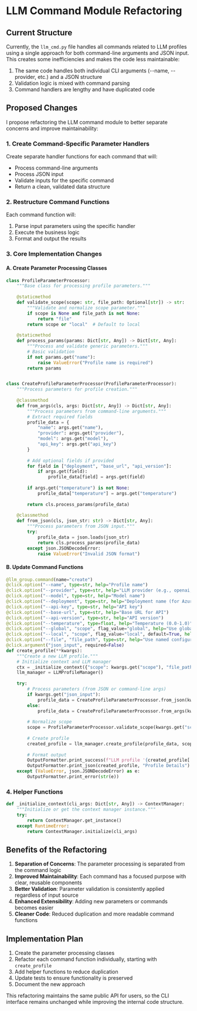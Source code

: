 # LLM Command Module Refactoring

## Current Structure

Currently, the `llm_cmd.py` file handles all commands related to LLM profiles using a single approach for both command-line arguments and JSON input. This creates some inefficiencies and makes the code less maintainable:

1. The same code handles both individual CLI arguments (--name, --provider, etc.) and a JSON structure
2. Validation logic is mixed with command parsing
3. Command handlers are lengthy and have duplicated code

## Proposed Changes

I propose refactoring the LLM command module to better separate concerns and improve maintainability:

### 1. Create Command-Specific Parameter Handlers

Create separate handler functions for each command that will:
- Process command-line arguments
- Process JSON input
- Validate inputs for the specific command
- Return a clean, validated data structure

### 2. Restructure Command Functions

Each command function will:
1. Parse input parameters using the specific handler
2. Execute the business logic
3. Format and output the results

### 3. Core Implementation Changes

#### A. Create Parameter Processing Classes

```python
class ProfileParameterProcessor:
    """Base class for processing profile parameters."""
    
    @staticmethod
    def validate_scope(scope: str, file_path: Optional[str]) -> str:
        """Validate and normalize scope parameter."""
        if scope is None and file_path is not None:
            return "file"
        return scope or "local"  # Default to local
    
    @staticmethod
    def process_params(params: Dict[str, Any]) -> Dict[str, Any]:
        """Process and validate generic parameters."""
        # Basic validation
        if not params.get("name"):
            raise ValueError("Profile name is required")
        return params


class CreateProfileParameterProcessor(ProfileParameterProcessor):
    """Process parameters for profile creation."""
    
    @classmethod
    def from_args(cls, args: Dict[str, Any]) -> Dict[str, Any]:
        """Process parameters from command-line arguments."""
        # Extract required fields
        profile_data = {
            "name": args.get("name"),
            "provider": args.get("provider"),
            "model": args.get("model"),
            "api_key": args.get("api_key")
        }
        
        # Add optional fields if provided
        for field in ["deployment", "base_url", "api_version"]:
            if args.get(field):
                profile_data[field] = args.get(field)
        
        if args.get("temperature") is not None:
            profile_data["temperature"] = args.get("temperature")
            
        return cls.process_params(profile_data)
    
    @classmethod
    def from_json(cls, json_str: str) -> Dict[str, Any]:
        """Process parameters from JSON input."""
        try:
            profile_data = json.loads(json_str)
            return cls.process_params(profile_data)
        except json.JSONDecodeError:
            raise ValueError("Invalid JSON format")
```

#### B. Update Command Functions

```python
@llm_group.command(name="create")
@click.option("--name", type=str, help="Profile name")
@click.option("--provider", type=str, help="LLM provider (e.g., openai, anthropic)")
@click.option("--model", type=str, help="Model name")
@click.option("--deployment", type=str, help="Deployment name (for Azure)")
@click.option("--api-key", type=str, help="API key")
@click.option("--base-url", type=str, help="Base URL for API")
@click.option("--api-version", type=str, help="API version")
@click.option("--temperature", type=float, help="Temperature (0.0-1.0)")
@click.option("--global", "scope", flag_value="global", help="Use global configuration.")
@click.option("--local", "scope", flag_value="local", default=True, help="Use local configuration.")
@click.option("--file", "file_path", type=str, help="Use named configuration file.")
@click.argument("json_input", required=False)
def create_profile(**kwargs):
    """Create a new LLM profile."""
    # Initialize context and LLM manager
    ctx = _initialize_context({"scope": kwargs.get("scope"), "file_path": kwargs.get("file_path")})
    llm_manager = LLMProfileManager()
    
    try:
        # Process parameters (from JSON or command-line args)
        if kwargs.get("json_input"):
            profile_data = CreateProfileParameterProcessor.from_json(kwargs.get("json_input"))
        else:
            profile_data = CreateProfileParameterProcessor.from_args(kwargs)
        
        # Normalize scope
        scope = ProfileParameterProcessor.validate_scope(kwargs.get("scope"), kwargs.get("file_path"))
        
        # Create profile
        created_profile = llm_manager.create_profile(profile_data, scope)
        
        # Format output
        OutputFormatter.print_success(f"LLM profile '{created_profile['name']}' created successfully.")
        OutputFormatter.print_json(created_profile, "Profile Details")
    except (ValueError, json.JSONDecodeError) as e:
        OutputFormatter.print_error(str(e))
```

### 4. Helper Functions

```python
def _initialize_context(cli_args: Dict[str, Any]) -> ContextManager:
    """Initialize or get the context manager instance."""
    try:
        return ContextManager.get_instance()
    except RuntimeError:
        return ContextManager.initialize(cli_args)
```

## Benefits of the Refactoring

1. **Separation of Concerns**: The parameter processing is separated from the command logic
2. **Improved Maintainability**: Each command has a focused purpose with clear, reusable components
3. **Better Validation**: Parameter validation is consistently applied regardless of input source
4. **Enhanced Extensibility**: Adding new parameters or commands becomes easier
5. **Cleaner Code**: Reduced duplication and more readable command functions

## Implementation Plan

1. Create the parameter processing classes
2. Refactor each command function individually, starting with `create_profile`
3. Add helper functions to reduce duplication
4. Update tests to ensure functionality is preserved
5. Document the new approach

This refactoring maintains the same public API for users, so the CLI interface remains unchanged while improving the internal code structure.
